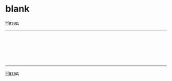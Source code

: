 # blank

[Назад][back]

---

```typescript

```

```typescript

```

```typescript

```

```typescript

```

```typescript

```

```typescript

```

```typescript

```

---

[Назад][back]

[back]: <.> "Назад к оглавлению"